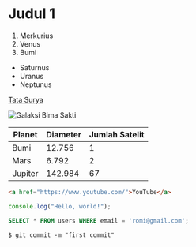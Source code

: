  # Judul 1 
1. Merkurius
2. Venus
3. Bumi
- Saturnus
- Uranus
- Neptunus
  
[Tata Surya](https://solarsystem.nasa.gov/)

![Galaksi Bima Sakti]([https://example.com/images/milky-way-galaxy.jpg](https://www.google.com/url?sa=i&url=https%3A%2F%2Fwww.antaranews.com%2Fberita%2F652187%2Fselfie-monyet-masalah-hak-cipta-foto-akhirnya-terselesaikan&psig=AOvVaw3thI3kUeV-a187urILrxst&ust=1733631438138000&source=images&cd=vfe&opi=89978449&ved=0CBQQjRxqFwoTCIjWrc7mlIoDFQAAAAAdAAAAABAE))

| Planet | Diameter | Jumlah Satelit |
| ------- | -------- | -------------- |
| Bumi | 12.756 | 1 |
| Mars | 6.792 | 2 |
| Jupiter | 142.984 | 67 |

```html
<a href="https://www.youtube.com/">YouTube</a>
```
```js
console.log("Hello, world!");
```
```sql
SELECT * FROM users WHERE email = 'romi@gmail.com';
```
```shell
$ git commit -m "first commit"
```
